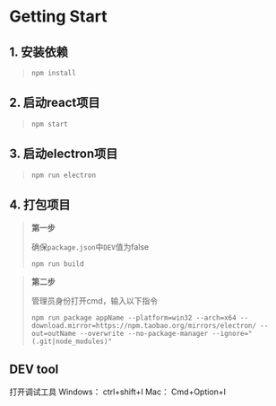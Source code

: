 # Getting Start

## 1. 安装依赖

> `npm install`

## 2. 启动react项目

> `npm start`

## 3. 启动electron项目

> `npm run electron`

## 4. 打包项目

> **第一步**
>
> 确保`package.json`中`DEV`值为false
>
> `npm run build` 

> **第二步**
>
> 管理员身份打开cmd，输入以下指令
>
> ```
> npm run package appName --platform=win32 --arch=x64 --download.mirror=https://npm.taobao.org/mirrors/electron/ --out=outName --overwrite --no-package-manager --ignore="(.git|node_modules)"
> ```

## DEV tool
打开调试工具
Windows： ctrl+shift+I
Mac： Cmd+Option+I